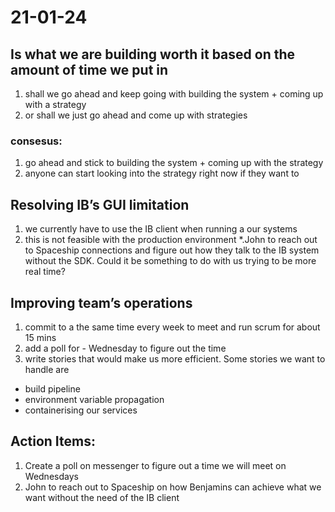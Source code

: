# 21-01-24
## Is what we are building worth it based on the amount of time we put in
1. shall we go ahead and keep going with building the system + coming up with a strategy
2. or shall we just go ahead and come up with strategies
### consesus:
1. go ahead and stick to building the system + coming up with the strategy
2. anyone can start looking into the strategy right now if they want to

## Resolving IB’s GUI limitation
1. we currently have to use the IB client when running a our systems
2. this is not feasible with the production environment
*.John to reach out to Spaceship connections and figure out how they talk to the IB system without the SDK. Could it be something to do with us trying to be more real time?

## Improving team’s operations
1. commit to a the same time every week to meet and run scrum for about 15 mins
2. add a poll for - Wednesday to figure out the time
3. write stories that would make us more efficient. Some stories we want to handle are
* build pipeline
* environment variable propagation
* containerising our services

## Action Items:
1. Create a poll on messenger to figure out a time we will meet on Wednesdays
2. John to reach out to Spaceship on how Benjamins can achieve what we want without the need of the IB client

